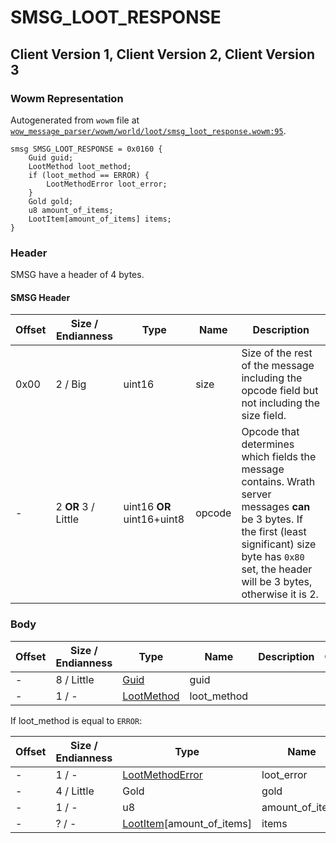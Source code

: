 # SMSG_LOOT_RESPONSE

## Client Version 1, Client Version 2, Client Version 3

### Wowm Representation

Autogenerated from `wowm` file at [`wow_message_parser/wowm/world/loot/smsg_loot_response.wowm:95`](https://github.com/gtker/wow_messages/tree/main/wow_message_parser/wowm/world/loot/smsg_loot_response.wowm#L95).
```rust,ignore
smsg SMSG_LOOT_RESPONSE = 0x0160 {
    Guid guid;
    LootMethod loot_method;
    if (loot_method == ERROR) {
        LootMethodError loot_error;
    }
    Gold gold;
    u8 amount_of_items;
    LootItem[amount_of_items] items;
}
```
### Header

SMSG have a header of 4 bytes.

#### SMSG Header

| Offset | Size / Endianness | Type   | Name   | Description |
| ------ | ----------------- | ------ | ------ | ----------- |
| 0x00   | 2 / Big           | uint16 | size   | Size of the rest of the message including the opcode field but not including the size field.|
| -      | 2 **OR** 3 / Little| uint16 **OR** uint16+uint8 | opcode | Opcode that determines which fields the message contains. Wrath server messages **can** be 3 bytes. If the first (least significant) size byte has `0x80` set, the header will be 3 bytes, otherwise it is 2. |

### Body

| Offset | Size / Endianness | Type | Name | Description | Comment |
| ------ | ----------------- | ---- | ---- | ----------- | ------- |
| - | 8 / Little | [Guid](../spec/packed-guid.md) | guid |  |  |
| - | 1 / - | [LootMethod](lootmethod.md) | loot_method |  |  |

If loot_method is equal to `ERROR`:

| Offset | Size / Endianness | Type | Name | Description | Comment |
| ------ | ----------------- | ---- | ---- | ----------- | ------- |
| - | 1 / - | [LootMethodError](lootmethoderror.md) | loot_error |  |  |
| - | 4 / Little | Gold | gold |  |  |
| - | 1 / - | u8 | amount_of_items |  |  |
| - | ? / - | [LootItem](lootitem.md)[amount_of_items] | items |  |  |

